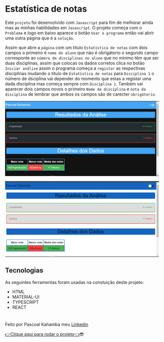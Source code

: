 # Estatística de notas

Este `projeto` foi desenvolvido com `Javascript` para fim de melhorar ainda mas as minhas habilidades em `Javascript`. O projeto começa com o `Problema` e logo em baixo aparece o botão `Usar o programa` então vai abrir uma outra página que é a `solução`.

Assim que abre a `página` com um titulo `Estatística de notas` com dois campos o primeiro é `nome do aluno` que não é obrigátorio o segundo campo corresponte ao `número de disciplinas no aluno` que no mínimo têm que ser duas disciplinas, assim que colocas os dados corretos clica no botão `Iniciar análise` assim o programa começa a `registar` as respectivas disciplinas mudando o titulo de `Estatística de notas` para `Disciplina 1` o número de dsciplina vai depender do momento que estas a registar uma dada disciplina mas começa sempre com `Disciplina 1`. Também vai aparecer dois campos novos o primeiro `Nome da disciplina` e `nota da disciplina` de lembrar que ambos os campos são de carecter `obrigótorio`.

![foto Problema](src/pictures/student.PNG)

![foto Problema](src/pictures/student1.PNG)

## Tecnologias

As seguintes ferramentas foram usadas na constuição deste projeto:

- HTML
- MATERIAL-UI
- TYPESCRIPT
- REACT

#

Feito por Pascoal Kahamba meu [Linkedin](https://https://www.linkedin.com/in/pascoal-kahamba-7b43bb233?lipi=urn%3Ali%3Apage%3Ad_flagship3_profile_view_base_contact_details%3BTg8LEKayToyytOX1pVAQ%2Bg%3D%3D)

[👉Clique aqui para rodar o projeto👈](https://student-statistics.vercel.app/)😎
